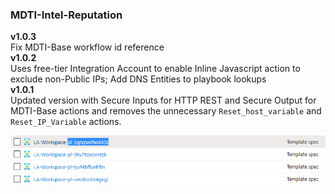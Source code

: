 ### MDTI-Intel-Reputation
**v1.0.3**  
Fix MDTI-Base workflow id reference  
**v1.0.2**  
Uses free-tier Integration Account to enable Inline Javascript action to exclude non-Public IPs; Add DNS Entities to playbook lookups  
**v1.0.1**  
Updated version with Secure Inputs for HTTP REST and Secure Output for MDTI-Base actions and removes the unnecessary `Reset_host_variable` and `Reset_IP_Variable` actions.  

![MDTI-Intel-Reputation Template spec](https://raw.githubusercontent.com/mr-mongo/MDTI/main/Content-Hub/.images/mdti_automatedtriage_template_spec.png "MDTI-Intel-Reputation Template spec")